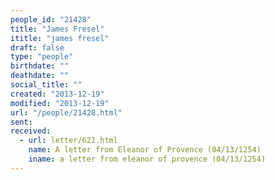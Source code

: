 ```yaml
---
people_id: "21428"
title: "James Fresel"
ititle: "james fresel"
draft: false
type: "people"
birthdate: ""
deathdate: ""
social_title: ""
created: "2013-12-19"
modified: "2013-12-19"
url: "/people/21428.html"
sent:
received:
  - url: letter/621.html
    name: A letter from Eleanor of Provence (04/13/1254)
    iname: a letter from eleanor of provence (04/13/1254)
---
```

